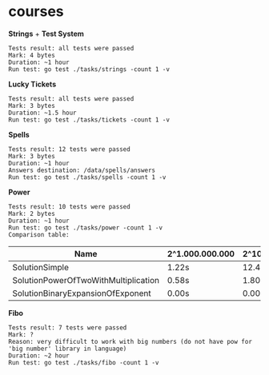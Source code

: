 # courses

**Strings** + **Test System**

    Tests result: all tests were passed
    Mark: 4 bytes
    Duration: ~1 hour
    Run test: go test ./tasks/strings -count 1 -v

**Lucky Tickets**

    Tests result: all tests were passed
    Mark: 3 bytes
    Duration: ~1.5 hour
    Run test: go test ./tasks/tickets -count 1 -v

**Spells**

    Tests result: 12 tests were passed
    Mark: 3 bytes
    Duration: ~1 hour
    Answers destination: /data/spells/answers
    Run test: go test ./tasks/spells -count 1 -v

**Power**

    Tests result: 10 tests were passed
    Mark: 2 bytes
    Duration: ~1 hour
    Run test: go test ./tasks/power -count 1 -v
    Сomparison table: 

Name  | 2^1.000.000.000 | 2^10.000.000.000 | 2^100.000.000.000
------------- | ------------- | ------------- | -------------
SolutionSimple  | 1.22s | 12.47s | 130.61s
SolutionPowerOfTwoWithMultiplication  | 0.58s | 1.80s | 40.32s
SolutionBinaryExpansionOfExponent  | 0.00s | 0.00s | 0.00s

**Fibo**

    Tests result: 7 tests were passed
    Mark: ?
    Reason: very difficult to work with big numbers (do not have pow for 'big number' library in language)
    Duration: ~2 hour
    Run test: go test ./tasks/fibo -count 1 -v

